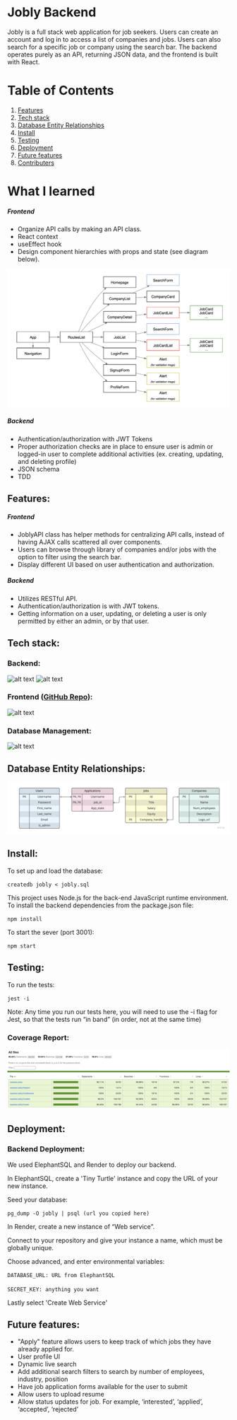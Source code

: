 # Jobly Backend
Jobly is a full stack web application for job seekers. Users can create an account and log in to access a list of companies and jobs. Users can also search for a specific job or company using the search bar. The backend operates purely as an API, returning JSON data, and the frontend is built with React.

# Table of Contents
1. [Features](#Features)
2. [Tech stack](#Tech-stack)
3. [Database Entity Relationships](#Database-entity-relationships)
4. [Install](#Install)
5. [Testing](#Testing)
6. [Deployment](#Deployment)
7. [Future features](#Future-features)
8. [Contributers](#Contributers)

# What I learned
##### Frontend
* Organize API calls by making an API class.
* React context
* useEffect hook
* Design component hierarchies with props and state (see diagram below).

![Alt text](./jobly-components.png "jobly component design")

##### Backend
* Authentication/authorization with JWT Tokens
* Proper authorization checks are in place to ensure user is admin or logged-in user to complete additional activities (ex. creating, updating, and deleting profile)
* JSON schema
* TDD

## Features<a name="Features"></a>:
##### Frontend
* JoblyAPI class has helper methods for centralizing API calls, instead of having AJAX calls scattered all over components.
* Users can browse through library of companies and/or jobs with the option to filter using the search bar.
* Display different UI based on user authentication and authorization.

##### Backend
* Utilizes RESTful API.
* Authentication/authorization is with JWT tokens.
* Getting information on a user, updating, or deleting a user is only permitted by either an admin, or by that user.

## Tech stack<a name="Tech-stack"></a>:

### Backend:
![alt text](https://img.shields.io/badge/-Express-000000?logo=express&logoColor=white&style=for-the-badge)
![alt text](https://img.shields.io/badge/-Node.js-339933?logo=node.js&logoColor=white&style=for-the-badge)

### Frontend ([GitHub Repo](https://github.com/amathew195/react-jobly)):
![alt text](https://img.shields.io/badge/-ReactJs-61DAFB?logo=react&logoColor=white&style=for-the-badge)

### Database Management:
![alt text](https://img.shields.io/badge/-PostgresSQL-4169E1?logo=postgresql&logoColor=white&style=for-the-badge)

## Database Entity Relationships<a name="Database-entity-relationships"></a>:
![alt text](https://github.com/amathew195/express-jobly/blob/main/images/Jobly%20-%20Entity%20Relationship%20Diagram%20-%20Cropped.jpeg?raw=true)

## Install<a name="Install"></a>:
To set up and load the database:

    createdb jobly < jobly.sql

This project uses Node.js for the back-end JavaScript runtime environment. To install the backend dependencies from the package.json file:

    npm install

To start the sever (port 3001):

    npm start

## Testing<a name="Testing"></a>:
To run the tests:

    jest -i

Note: Any time you run our tests here, you will need to use the -i flag for Jest, so that the tests run “in band” (in order, not at the same time)

### Coverage Report:
![alt text](https://github.com/amathew195/express-jobly/blob/main/images/Jobly%20Test%20Coverage.jpg?raw=true)

## Deployment<a name="Deployment"></a>:
### Backend Deployment:
We used ElephantSQL and Render to deploy our backend.

In ElephantSQL, create a 'Tiny Turtle' instance and copy the URL of your new instance.

Seed your database:

    pg_dump -O jobly | psql (url you copied here)

In Render, create a new instance of “Web service”.

Connect to your repository and give your instance a name, which must be globally unique.

Choose advanced, and enter environmental variables:

    DATABASE_URL: URL from ElephantSQL

    SECRET_KEY: anything you want

Lastly select 'Create Web Service'

## Future features<a name="Future-features"></a>:
* "Apply" feature allows users to keep track of which jobs they have already applied for.
* User profile UI
* Dynamic live search
* Add additional search filters to search by number of employees, industry, position
* Have job application forms available for the user to submit
* Allow users to upload resume
* Allow status updates for job. For example, ‘interested’, ‘applied’, ‘accepted’, ‘rejected’

